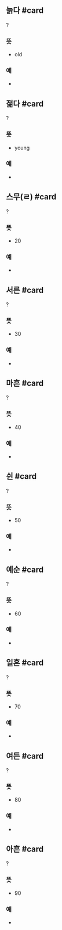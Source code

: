 ## 늙다 #card
?
### 뜻
- old
### 예
-
<!--SR:!2025-02-20,3,250-->

## 젊다 #card
?
### 뜻
- young
### 예
-
<!--SR:!2025-02-20,3,250-->

## 스무(ㄹ) #card
?
### 뜻
- 20
### 예
-
<!--SR:!2025-02-20,3,250-->

## 서른 #card
?
### 뜻
- 30
### 예
-
<!--SR:!2025-02-21,4,270-->

## 마흔 #card
?
### 뜻
- 40
### 예
-
<!--SR:!2025-02-20,3,250-->

## 쉰 #card
?
### 뜻
- 50
### 예
-
<!--SR:!2025-02-20,3,250-->

## 예순 #card
?
### 뜻
- 60
### 예
-
<!--SR:!2025-02-18,1,230-->

## 일흔 #card
?
### 뜻
- 70
### 예
-
<!--SR:!2025-02-20,3,250-->

## 여든 #card
?
### 뜻
- 80
### 예
-
<!--SR:!2025-02-20,3,250-->

## 아흔 #card
?
### 뜻
- 90
### 예
-
<!--SR:!2025-02-20,3,250-->
